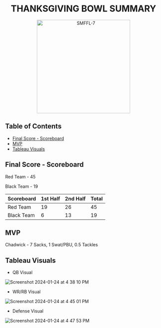 <h1 align="center">THANKSGIVING BOWL SUMMARY</h1>

<p align="center">
  <img src="https://github.com/jgeorg24/SMFFL_Stats/assets/135657590/f98765f2-907a-4a99-a3d3-cbf92329ba27" alt="SMFFL-7" width="300"/>
</p>

## Table of Contents
- [Final Score - Scoreboard](#final-score---scoreboard)
- [MVP](#mvp)
- [Tableau Visuals](#tableau-visuals)
## Final Score - Scoreboard

Red Team - 45

Black Team - 19

| Scoreboard   | 1st Half | 2nd Half | Total |
|--------------|----------|----------|-------|
| Red Team     | 19       | 26       | 45    |
| Black Team   | 6        | 13       | 19    |

## MVP

Chadwick - 7 Sacks, 1 Swat/PBU, 0.5 Tackles

## Tableau Visuals
- QB Visual
  
![Screenshot 2024-01-24 at 4 38 10 PM](https://github.com/jgeorg24/SMFFL_Stats/assets/135657590/f0e6d47d-0696-47ac-bee7-e7d420a066d7)

- WR/RB Visual

![Screenshot 2024-01-24 at 4 45 01 PM](https://github.com/jgeorg24/SMFFL_Stats/assets/135657590/efc1872d-51c6-4c46-afa8-dec6feb6d417)

- Defense Visual

![Screenshot 2024-01-24 at 4 47 53 PM](https://github.com/jgeorg24/SMFFL_Stats/assets/135657590/8e00b485-368f-4121-a53b-7c2323364928)

